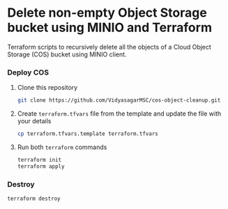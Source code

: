 # Delete non-empty Object Storage bucket using MINIO and Terraform

Terraform scripts to recursively delete all the objects of a Cloud Object Storage (COS) bucket using MINIO client.

### Deploy COS
1. Clone this repository
   ```sh
   git clone https://github.com/VidyasagarMSC/cos-object-cleanup.git
   ```
2. Create `terraform.tfvars` file from the template and update the file with your details
   ```sh
   cp terraform.tfvars.template terraform.tfvars
   ```
3. Run both `terraform` commands
   ```sh
   terraform init
   terraform apply
   ```
### Destroy

```sh
terraform destroy
```
